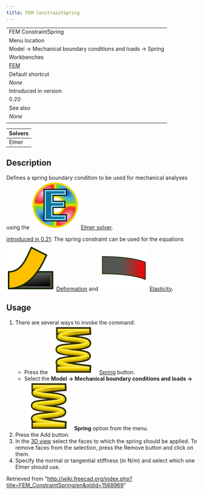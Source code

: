 ```yaml
---
title: FEM ConstraintSpring
---
```


|                                                           |
| --------------------------------------------------------- |
| FEM ConstraintSpring                                      |
| Menu location                                             |
| Model → Mechanical boundary conditions and loads → Spring |
| Workbenches                                               |
| [FEM](/FEM_Workbench "FEM Workbench")                     |
| Default shortcut                                          |
| _None_                                                    |
| Introduced in version                                     |
| 0.20                                                      |
| See also                                                  |
| _None_                                                    |
|                                                           |

| Solvers |
| ------- |
| Elmer   |

## Description

Defines a spring boundary condition to be used for mechanical analyses using the ![](/src/assets/images/FEM_SolverElmer.svg) [Elmer solver](/FEM_SolverElmer "FEM SolverElmer").

[introduced in 0.21](/Release_notes_0.21 "Release notes 0.21"): The spring constraint can be used for the equations ![](/src/assets/images/FEM_EquationDeformation.svg) [Deformation](/FEM_EquationDeformation "FEM EquationDeformation") and ![](/src/assets/images/FEM_EquationElasticity.svg) [Elasticity](/FEM_EquationElasticity "FEM EquationElasticity").

## Usage

1. There are several ways to invoke the command:
   - Press the ![](/src/assets/images/FEM_ConstraintSpring.svg) [Spring](/FEM_ConstraintSpring "FEM ConstraintSpring") button.
   - Select the **Model → Mechanical boundary conditions and loads → ![](/src/assets/images/FEM_ConstraintSpring.svg) Spring** option from the menu.
2. Press the Add button.
3. In the [3D view](/3D_view "3D view") select the faces to which the spring should be applied. To remove faces from the selection, press the Remove button and click on them.
4. Specify the normal or tangential stiffness (in N/m) and select which one Elmer should use.

Retrieved from "<http://wiki.freecad.org/index.php?title=FEM_ConstraintSpring/en&oldid=1568969>"
